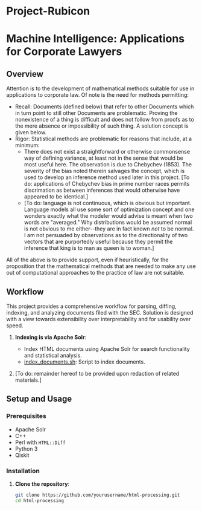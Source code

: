 # Project-Rubicon


# Machine Intelligence: Applications for Corporate Lawyers

## Overview

Attention is to the development of mathematical methods suitable for use in applications to corporate law. Of note is the need for methods permitting:
  - Recall: Documents (defined below) that refer to other Documents which in turn point to still other Documents are problematic. Proving the nonexistence of a thing is difficult and does not follow from proofs as to the mere absence or impossibility of such thing. A solution concept is given below. 
  - Rigor: Statistical methods are problematic for reasons that include, at a minimum:
    - There does not exist a straightforward or otherwise commonsense way of defining variance, at least not in the sense that would be most useful here. The observation is due to Chebychev (1853). The severity of the bias noted therein salvages the concept, which is used to develop an inference method used later in this project. [To do: applications of Chebychev bias in prime number races permits discrimation as between inferences that would otherwise have appeared to be identical.]
    - [To do: language is not continuous, which is obvious but important. Language models all use some sort of optimization concept and one wonders exactly what the modeler would advise is meant when two words are "averaged." Why distributions would be assumed normal is not obvious to me either--they are in fact known _not_ to be normal. I am not persuaded by observations as to the directionality of two vectors that are purportedly useful because they permit the inference that king is to man as queen is to woman.]
    
All of the above is to provide support, even if heuristically, for the proposition that the mathematical methods that are needed to make any use out of computational approaches to the practice of law are not suitable. 


## Workflow
This project provides a comprehensive workflow for parsing, diffing, indexing, and analyzing documents filed with the SEC. Solution is designed with a view towards extensibility over interpretability and for usability over speed. 

1. **Indexing is via Apache Solr**:
   - Index HTML documents using Apache Solr for search functionality and statistical analysis.
   - [index_documents.sh](./index_documents.sh): Script to index documents.

2. [To do: remainder hereof to be provided upon redaction of related materials.]

    
## Setup and Usage

### Prerequisites

- Apache Solr
- C++
- Perl with `HTML::Diff`
- Python 3
- Qiskit

### Installation

1. **Clone the repository**:
   ```sh
   git clone https://github.com/yourusername/html-processing.git
   cd html-processing
